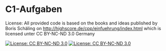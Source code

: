 # C1-Aufgaben

License:
All provided code is based on the books and ideas published by Boris Schäling on http://highscore.de/cpp/einfuehrung/index.html which is licensed unter CC BY-NC-ND 3.0 Germany

[![License: CC BY-NC-ND 3.0](https://licensebuttons.net/l/by-nc-nd/3.0/80x15.png)](https://creativecommons.org/licenses/by-nc-nd/3.0/)
[![License: CC BY-NC-ND 3.0](https://img.shields.io/badge/License-CC%20BY--NC--ND%203.0-lightgrey.svg)](https://creativecommons.org/licenses/by-nc-nd/3.0/)


